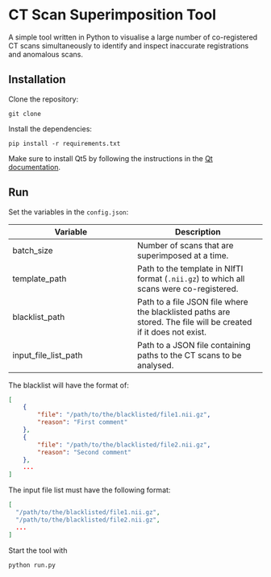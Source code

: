 # CT Scan Superimposition Tool

A simple tool written in Python to visualise a large number of co-registered CT scans simultaneously to identify and
inspect inaccurate registrations and anomalous scans.

<style>
table th:first-of-type {
    width: 32.6%;
}
table th:nth-of-type(2) {
    width: 33.8%;
}
table th:nth-of-type(3) {
    width: 33.8%;
}
</style>

[//]: # (Superimpose             |     Binary mask overlay      |   Original co-registered scan            )

[//]: # (:-------------------------:|:----------------------------:|:-------------------------:)

[//]: # (![]&#40;/images/000_superimpose.png&#41;  | ![]&#40;/images/000_overlay.png&#41; |  ![]&#40;/images/000_registered_source_scan.png&#41;)

## Installation

Clone the repository:

```git clone```

Install the dependencies:

```pip install -r requirements.txt```

Make sure to install Qt5 by following the instructions in the <a href="https://doc.qt.io/qt-5/gettingstarted.html" target="_blank">Qt documentation</a>.

## Run

Set the variables in the `config.json`:

| Variable             | Description                                                                                                     |
|----------------------|-----------------------------------------------------------------------------------------------------------------|
| batch_size           | Number of scans that are superimposed at a time.                                                                |
| template_path        | Path to the template in NIfTI format (`.nii.gz`) to which all scans were co-registered.                         |
| blacklist_path       | Path to a file JSON file where the blacklisted paths are stored. The file will be created if it does not exist. |
| input_file_list_path | Path to a JSON file containing paths to the CT scans to be analysed.                                            |

The blacklist will have the format of:

```json
[
    {
        "file": "/path/to/the/blacklisted/file1.nii.gz",
        "reason": "First comment"
    },
    {
        "file": "/path/to/the/blacklisted/file2.nii.gz",
        "reason": "Second comment"
    },
    ...
]
```

The input file list must have the following format:

```json
[
  "/path/to/the/blacklisted/file1.nii.gz",
  "/path/to/the/blacklisted/file2.nii.gz",
  ...
]
```

Start the tool with
```
python run.py
```